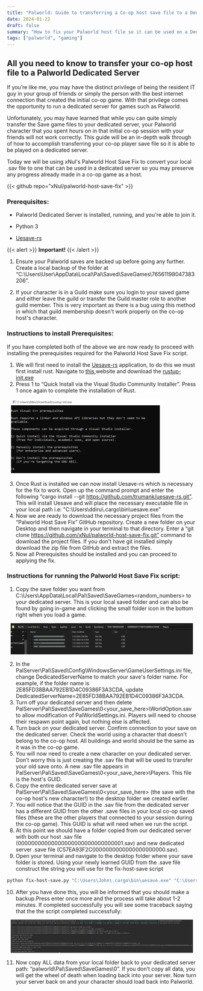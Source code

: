 ```yaml
---
title: "Palworld: Guide to transferring a Co-op host save file to a Dedicated Server"
date: 2024-01-22
draft: false
summary: "How to fix your Palworld host file so it can be used on a Dedicated Server"
tags: ["palworld", "gaming"]
---
```


## All you need to know to transfer your co-op host file to a Palworld Dedicated Server

If you’re like me, you may have the distinct privilege of being the resident IT guy in your group of friends or simply the person with the best internet connection that created the initial co-op game. With that privilege comes the opportunity to run a dedicated server for games such as Palworld. 

Unfortunately, you may have learned that while you can quite simply transfer the Save game files to your dedicated server, your Palworld character that you spent hours on in that initial co-op session with your friends will not work correctly. This guide will be an in-depth walk through of how to accomplish transferring your co-op player save file so it is able to be played on a dedicated server.

Today we will be using xNul's Palworld Host Save Fix to convert your local .sav file to one that can be used in a dedicated server so you may preserve any progress already made in a co-op game as a host.

{{< github repo="xNul/palworld-host-save-fix" >}}

<h3> Prerequisites: </h3>

- Palworld Dedicated Server is installed, running, and you're able to join it.

- Python 3

- [Uesave-rs](https://github.com/trumank/uesave-rs)

{{< alert >}}
**Important!**
{{< /alert >}}

1. Ensure your Palworld saves are backed up before going any further. Create a local backup of the folder at “C:\Users\User\AppData\Local\Pal\Saved\SaveGames\76561198047383206”. 

2. If your character is in a Guild make sure you login to your saved game and either leave the guild or transfer the Guild master role to another guild member. This is very important as there is a bug using this method in which that guild membership doesn't work properly on the co-op host's character.

<h3> Instructions to install Prerequisites: </h3>

If you have completed both of the above we are now ready to proceed with installing the prerequisites required for the Palworld Host Save Fix script.

1. We will first need to install the [Uesave-rs](https://github.com/trumank/uesave-rs) application, to do this we must first install rust. Navigate to [this   ](https://doc.rust-lang.org/cargo/getting-started/installation.html) website and download the [rustup-init.exe](https://win.rustup.rs/)
2. Press 1 to “Quick Install via the Visual Studio Community Installer”. Press 1 once again to complete the installation of Rust.

<div style="flex: 1; margin: 10px; min-width: 64px;">
    <img class="thumbnailshadow" src="examples/pal6.png" width="400" height="200" />
</div>

3. Once Rust is installed we can now install Uesave-rs which is necessary for the fix to work. Open up the command prompt and enter the following “cargo install --git https://github.com/trumank/uesave-rs.git”. This will install Uesave and will place the necessary executable file in your local path i.e: "C:\Users\ddiru\\.cargo\bin\uesave.exe"
4. Now we are ready to download the necessary project files from the “Palworld Host Save Fix” GitHub repository. Create a new folder on your Desktop and then navigate in your terminal to that directory. Enter a “git clone https://github.com/xNul/palworld-host-save-fix.git” command to download the project files. If you don’t have git installed simply download the zip file from GitHub and extract the files.
5. Now all Prerequisites should be installed and you can proceed to applying the fix.

<h3> Instructions for running the Palworld Host Save Fix script: </h3>

1. Copy the save folder you want from C:\Users<username>\AppData\Local\Pal\Saved\SaveGames<random_numbers> to your dedicated server. This is your local saved folder and can also be found by going in-game and clicking the small folder icon in the bottom right when you load a game.
<div style="flex: 1; margin:10px; min-width:128px">
<img class="thumbnailshadow" src="examples/pal2.png"/>
</div>

2. In the PalServer\Pal\Saved\Config\WindowsServer\GameUserSettings.ini file, change DedicatedServerName to match your save's folder name. For example, if the folder name is 2E85FD38BAA792EB1D4C09386F3A3CDA, update DedicatedServerName=2E85FD38BAA792EB1D4C09386F3A3CDA.
3. Turn off your dedicated server and then delete PalServer\Pal\Saved\SaveGames\0<your_save_here>\WorldOption.sav to allow modification of PalWorldSettings.ini. Players will need to choose their respawn point again, but nothing else is affected.
4. Turn back on your dedicated server. Confirm connection to your save on the dedicated server. Check the world using a character that doesn't belong to the co-op host. All buildings and world should be the same as it was in the co-op game. 
5. You will now need to create a new character on your dedicated server. Don’t worry this is just creating the .sav file that will be used to transfer your old save onto. A new .sav file appears in PalServer\Pal\Saved\SaveGames\0<your_save_here>\Players. This file is the host's GUID.
6. Copy the entire dedicated server save at PalServer\Pal\Saved\SaveGames\0<your_save_here> (the save with the co-op host's new character!) to the desktop folder we created earlier. 
7. You will notice that the GUID in the .sav file from the dedicated server has a different GUID from the other .save files in your local co-op saved files (these are the other players that connected to your session during the co-op game). This GUID is what will need when we run the script. 
8. At this point we should have a folder copied from our dedicated server with both our host .sav file (00000000000000000000000000000001.sav) and new dedicated server .save file (C57EA93F2C0000000000000000000000.sav).
9. Open your terminal and navigate to the desktop folder where your save folder is stored. Using your newly learned GUID from the .save file construct the string you will use for the fix-host-save script

```bash
python fix-host-save.py "C:\Users\John\.cargo\bin\uesave.exe" "C:\Users\John\Desktop\my_temporary_folder\2E85FD38BAA792EB1D4C09386F3A3CDA" 6E80B1A6000000000000000000000000
```
10. After you have done this, you will be informed that you should make a backup.Press enter once more and the process will take about 1-2 minutes. If completed successfully you will see some traceback saying that the the script completed successfully:
  
<div style="flex: 1; margin:10px; min-width:128px">
    <img class="thumbnailshadow" src="examples/pal5.png"/>
</div>

11. Now copy ALL data from your local folder back to your dedicated server path: “palworld\Pal\Saved\SaveGames\0”. If you don’t copy all data, you will get the wheel of death when loading back into your server. Now turn your server back on and your character should load back into Palworld.